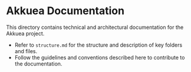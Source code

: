 # Akkuea Documentation

This directory contains technical and architectural documentation for the Akkuea project.

- Refer to `structure.md` for the structure and description of key folders and files.
- Follow the guidelines and conventions described here to contribute to the documentation.
